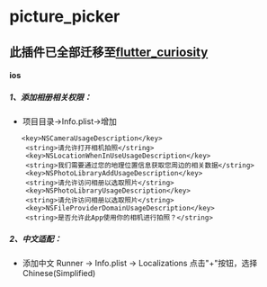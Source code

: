 # picture_picker

## 此插件已全部迁移至[flutter_curiosity](https://github.com/Wayaer/flutter_curiosity)

#### ios
##### 1、添加相册相关权限：

- 项目目录->Info.plist->增加

```
   <key>NSCameraUsageDescription</key>    
    <string>请允许打开相机拍照</string>
    <key>NSLocationWhenInUseUsageDescription</key>
	<string>我们需要通过您的地理位置信息获取您周边的相关数据</string>
	<key>NSPhotoLibraryAddUsageDescription</key>
	<string>请允许访问相册以选取照片</string>
	<key>NSPhotoLibraryUsageDescription</key>
	<string>请允许访问相册以选取照片</string>
	<key>NSFileProviderDomainUsageDescription</key>
	<string>是否允许此App使用你的相机进行拍照？</string>
```

##### 2、中文适配：    
- 添加中文 Runner -> Info.plist -> Localizations 点击"+"按钮，选择Chinese(Simplified)